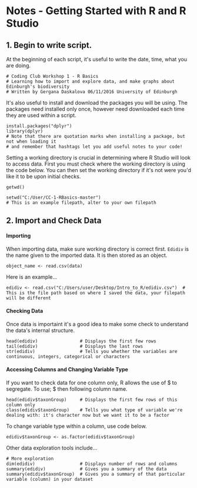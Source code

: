 # Notes - Getting Started with R and R Studio
## 1. Begin to write script.
At the beginning of each script, it's useful to write the date, time, what you are doing.

```
# Coding Club Workshop 1 - R Basics
# Learning how to import and explore data, and make graphs about Edinburgh's biodiversity
# Written by Gergana Daskalova 06/11/2016 University of Edinburgh
```

It's also useful to install and download the packages you will be using. The packages need installed only once, however need downloaded each time they are used within a script.
```
install.packages("dplyr")
library(dplyr)
# Note that there are quotation marks when installing a package, but not when loading it
# and remember that hashtags let you add useful notes to your code! 
```


Setting a working directory is crucial in determining where R Studio will look to access data.
First you must check where the working directory is using the code below. You can then set the working directory if it's not were you'd like it to be upon initial checks.
```
getwd()
```

```
setwd("C:/User/CC-1-RBasics-master")
# This is an example filepath, alter to your own filepath
```

## 2. Import and Check Data
#### Importing
When importing data, make sure working directory is correct first. ```Edidiv``` is the name given to the imported data. It is then stored as an object.

```
object_name <- read.csv(data)
```
Here is an example...
```
edidiv <- read.csv("C:/Users/user/Desktop/Intro_to_R/edidiv.csv")  # This is the file path based on where I saved the data, your filepath will be different
```
#### Checking Data
Once data is importaint it's a good idea to make some check to understand the data's internal structure.
```
head(edidiv)                # Displays the first few rows
tail(edidiv)                # Displays the last rows
str(edidiv)                 # Tells you whether the variables are continuous, integers, categorical or characters
```

#### Accessing Columns and Changing Variable Type
If you want to check data for one column only, R allows the use of $ to segregate. To use; $ then following column name.
```
head(edidiv$taxonGroup)     # Displays the first few rows of this column only
class(edidiv$taxonGroup)    # Tells you what type of variable we're dealing with: it's character now but we want it to be a factor
```
To change variable type within a column, use code below.
```
edidiv$taxonGroup <- as.factor(edidiv$taxonGroup)
```
Other data exploration tools include...
```
# More exploration
dim(edidiv)                 # Displays number of rows and columns
summary(edidiv)             # Gives you a summary of the data
summary(edidiv$taxonGroup)  # Gives you a summary of that particular variable (column) in your dataset
```
